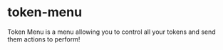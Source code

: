 # token-menu
Token Menu is a menu allowing you to control all your tokens and send them actions to perform!
